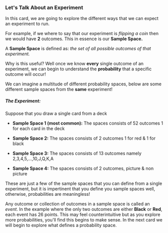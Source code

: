 ### Let's Talk About an Experiment

In this card, we are going to explore the different ways that we can expect an experiment to run.  

For example, if we where to say that our experiment is _flipping a coin_ then we would have **2** outcomes.  This in essence is our **Sample Space.**

A **Sample Space** is defined as: _the set of all possible outcomes of that experiment._

Why is this useful?  Well once we know **every** single outcome of an experiment, we can begin to understand the **probability** that a specific outcome will occur!

We can imagine a multitude of different probability spaces, below are some different sample spaces from the **same** experiment!

##### The Experiment:

Suppose that you draw a single card from a deck

- **Sample Space 1 (most  common):** The spaces consists of 52 outcomes 1 for each card in the deck

- **Sample Space 2:** The spaces consists of 2 outcomes 1 for red & 1 for black

- **Sample Space 3:** The spaces consists of 13 outcomes namely 2,3,4,5,...,10,J,Q,K,A

- **Sample Space 4:** The spaces consists of 2 outcomes, picture & non picture

These are just a few of the sample spaces that you can define from a single experiment, but it is impertinent that you define you sample spaces well, otherwise, probabilities are meaningless!

Any outcome or collection of outcomes in a sample space is called an _event_.  In the example where the only two outcomes are either **Black** or **Red**, each event has 26 points.  This may feel counterintuitive but as you explore more probabilities, you'll find this begins to make sense.  In the next card we will begin to explore what defines a probability space.
